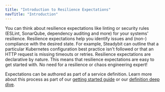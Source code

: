 ```yaml
---
title: "Introduction to Resilience Expectations"
navTitle: "Introduction"
---
```


You can think about resilience expectations like linting or security rules (ESLint, SonarQube, dependency auditing and more) for your systems' resilience. Resilience expectations help you identify issues and (non-) compliance with the desired state. For example, Steadybit can outline that a particular Kubernetes configuration best practice isn't followed or that an HTTP request is missing timeouts or retries. Resilience expectations are declarative by nature. This means that resilience expectations are easy to get started with. No need for a resilience or chaos engineering expert!

Expectations can be authored as part of a service definition. Learn more about this process as part of our [getting started guide](/getting-started/20-define-resilience-expectations) or our [definition deep dive](/use/60-resilience-expectations/20-definition).
